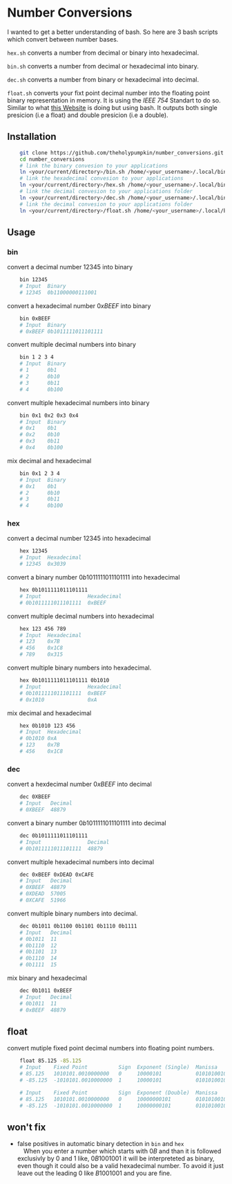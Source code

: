 # Number Conversions

I wanted to get a better understanding of bash. So here are 3 bash scripts which convert between number bases.

`hex.sh` converts a number from decimal or binary into hexadecimal.

`bin.sh` converts a number from decimal or hexadecimal into binary.

`dec.sh` converts a number from binary or hexadecimal into decimal.

`float.sh` converts your fixt point decimal number into the floating point binary representation in memory. It is using the *IEEE 754* Standart to do so. Similar to what [this Website](https://www.h-schmidt.net/FloatConverter/IEEE754.html "IEEE-754 Floating Point Converter") is doing but using bash. It outputs both single presicion (i.e a float) and double presicion (i.e a double).

## Installation

```bash
    git clone https://github.com/theholypumpkin/number_conversions.git
    cd number_conversions
    # link the binary convesion to your applications
    ln <your/current/directory>/bin.sh /home/<your_username>/.local/bin/bin
    # link the hexadecimal convesion to your applications
    ln <your/current/directory>/hex.sh /home/<your_username>/.local/bin/hex
    # link the decimal convesion to your applications folder
    ln <your/current/directory>/dec.sh /home/<your_username>/.local/bin/dec
    # link the decimal convesion to your applications folder
    ln <your/current/directory>/float.sh /home/<your_username>/.local/bin/float
```

## Usage

### bin

convert a decimal number $12345$ into binary

```bash
    bin 12345
    # Input  Binary
    # 12345  0b11000000111001
```

convert a hexadecimal number $0xBEEF$ into binary

```bash
    bin 0xBEEF
    # Input  Binary
    # 0xBEEF 0b1011111011101111
```

convert multiple decimal numbers into binary

```bash
    bin 1 2 3 4
    # Input  Binary
    # 1      0b1
    # 2      0b10
    # 3      0b11
    # 4      0b100
```

convert multiple hexadecimal numbers into binary

```bash
    bin 0x1 0x2 0x3 0x4
    # Input  Binary
    # 0x1    0b1
    # 0x2    0b10
    # 0x3    0b11
    # 0x4    0b100
```

mix decimal and hexadecimal

```bash
    bin 0x1 2 3 4
    # Input  Binary
    # 0x1    0b1
    # 2      0b10
    # 3      0b11
    # 4      0b100
```

### hex

convert a decimal number $12345$ into hexadecimal

```bash
    hex 12345
    # Input  Hexadecimal
    # 12345  0x3039
```

convert a binary number $0b1011111011101111$ into hexadecimal

```bash
    hex 0b1011111011101111
    # Input               Hexadecimal
    # 0b1011111011101111  0xBEEF
```

convert multiple decimal numbers into hexadecimal

```bash
    hex 123 456 789
    # Input  Hexadecimal
    # 123    0x7B
    # 456    0x1C8
    # 789    0x315
```

convert multiple binary numbers into hexadecimal.

```bash
    hex 0b1011111011101111 0b1010
    # Input               Hexadecimal
    # 0b1011111011101111  0xBEEF   
    # 0x1010              0xA             
```

mix decimal and hexadecimal

```bash
    hex 0b1010 123 456
    # Input  Hexadecimal
    # 0b1010 0xA
    # 123    0x7B
    # 456    0x1C8
```

### dec

convert a hexdecimal number $0xBEEF$ into decimal

```bash
    dec 0XBEEF
    # Input   Decimal
    # 0XBEEF  48879
```

convert a binary number $0b1011111011101111$ into decimal

```bash
    dec 0b1011111011101111
    # Input               Decimal
    # 0b1011111011101111  48879
```

convert multiple hexadecimal numbers into decimal

```bash
    dec 0xBEEF 0xDEAD 0xCAFE
    # Input   Decimal
    # 0XBEEF  48879
    # 0XDEAD  57005
    # 0XCAFE  51966
```

convert multiple binary numbers into decimal.

```bash
    dec 0b1011 0b1100 0b1101 0b1110 0b1111
    # Input   Decimal
    # 0b1011  11
    # 0b1110  12
    # 0b1101  13
    # 0b1110  14
    # 0b1111  15
```

mix binary and hexadecimal

```bash
    dec 0b1011 0xBEEF
    # Input   Decimal
    # 0b1011  11
    # 0xBEEF  48879

```

## float

convert mutiple fixed point decimal numbers into floating point numbers.

```bash
    float 85.125 -85.125
    # Input    Fixed Point          Sign  Exponent (Single)  Manissa
    # 85.125   1010101.0010000000   0     10000101           0101010010000000
    # -85.125  -1010101.0010000000  1     10000101           0101010010000000

    # Input    Fixed Point          Sign  Exponent (Double)  Manissa
    # 85.125   1010101.0010000000   0     10000000101        0101010010000000
    # -85.125  -1010101.0010000000  1     10000000101        0101010010000000

```

## won't fix

- false positives in automatic binary detection in `bin` and `hex`<br>
&emsp;When you enter a number which starts with $0B$ and than it is followed exclusivly by $0$ and $1$ like, $0B1001001$ it will be interpreteted as binary, even though it could also be a valid hexadecimal number. To avoid it just leave out the leading $0$ like $B1001001$ and you are fine.
